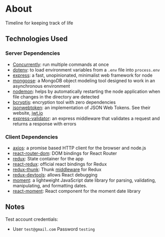 # About
Timeline for keeping track of life

## Technologies Used

### Server Dependencies
- [Concurrently](https://www.npmjs.com/package/concurrently): run multiple commands at once
- [dotenv](https://www.npmjs.com/package/dotenv): to load environment variables from a `.env` file into `process.env`
- [express](https://www.npmjs.com/package/express): a fast, unopinionated, minimalist web framework for node
- [mongoose](https://www.npmjs.com/package/mongoose): a MongoDB object modeling tool designed to work in an asynchronous environment
- [nodemon](https://www.npmjs.com/package/nodemon): helps by automatically restarting the node application when file changes in the directory are detected
- [bcryptjs](https://www.npmjs.com/package/bcryptjs): encryption tool with zero dependencies
- [jsonwebtoken](https://www.npmjs.com/package/jsonwebtoken): an implementation of JSON Web Tokens. See their website, [jwt.io](https://jwt.io/)
- [express-validator](https://www.npmjs.com/package/express-validation): an express middleware that validates a request and returns a response with errors

### Client Dependencies
- [axios](https://www.npmjs.com/package/axios): a promise based HTTP client for the browser and node.js
- [react-router-dom](https://www.npmjs.com/package/react-router-dom): DOM bindings for React Router
- [redux](https://www.npmjs.com/package/redux): State container for the app
- [react-redux](): official react bindings for Redux
- [redux-thunk](): Thunk [middleware](https://redux.js.org/advanced/middleware) for Redux
- [redux-devtools](https://www.npmjs.com/package/react-devtools): allows React debugging 
- [moment](https://www.npmjs.com/package/moment): a lightweight JavaScript date library for parsing, validating, manipulating, and formatting dates. 
- [react-moment](https://www.npmjs.com/package/react-moment): React component for the moment date library

## Notes

Test account credentials:
- User `test@gmail.com` Password `testing`
